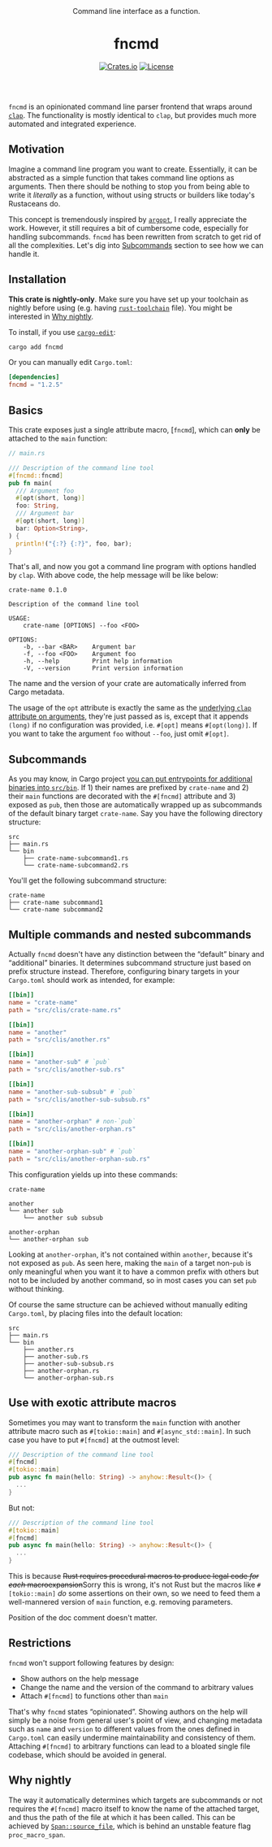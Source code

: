<div align="center"><br><br>

<p>Command line interface as a function.</p>
<h1>fncmd</h1>

[![Crates.io](https://img.shields.io/crates/v/fncmd)](https://crates.io/crates/fncmd)
[![License](https://img.shields.io/github/license/yuhr/fncmd)](https://github.com/yuhr/fncmd/blob/develop/LICENSE)

<br><br></div>

`fncmd` is an opinionated command line parser frontend that wraps around [`clap`](https://crates.io/crates/clap). The functionality is mostly identical to `clap`, but provides much more automated and integrated experience.

## Motivation

Imagine a command line program you want to create. Essentially, it can be abstracted as a simple function that takes command line options as arguments. Then there should be nothing to stop you from being able to write it *literally* as a function, without using structs or builders like today's Rustaceans do.

This concept is tremendously inspired by [`argopt`](https://crates.io/crates/argopt), I really appreciate the work. However, it still requires a bit of cumbersome code, especially for handling subcommands. `fncmd` has been rewritten from scratch to get rid of all the complexities. Let's dig into [Subcommands](#subcommands) section to see how we can handle it.

## Installation

**This crate is nightly-only**. Make sure you have set up your toolchain as nightly before using (e.g. having [`rust-toolchain`](https://rust-lang.github.io/rustup/overrides.html#the-toolchain-file) file). You might be interested in [Why nightly](#why-nightly).

To install, if you use [`cargo-edit`](https://crates.io/crates/cargo-edit):

```sh
cargo add fncmd
```

Or you can manually edit `Cargo.toml`:

```toml
[dependencies]
fncmd = "1.2.5"
```

## Basics

This crate exposes just a single attribute macro, [`fncmd`], which can **only** be attached to the `main` function:

```rust
// main.rs

/// Description of the command line tool
#[fncmd::fncmd]
pub fn main(
  /// Argument foo
  #[opt(short, long)]
  foo: String,
  /// Argument bar
  #[opt(short, long)]
  bar: Option<String>,
) {
  println!("{:?} {:?}", foo, bar);
}
```

That's all, and now you got a command line program with options handled by `clap`. With above code, the help message will be like below:

```plaintext
crate-name 0.1.0

Description of the command line tool

USAGE:
    crate-name [OPTIONS] --foo <FOO>

OPTIONS:
    -b, --bar <BAR>    Argument bar
    -f, --foo <FOO>    Argument foo
    -h, --help         Print help information
    -V, --version      Print version information
```

The name and the version of your crate are automatically inferred from Cargo metadata.

The usage of the `opt` attribute is exactly the same as the [underlying `clap` attribute on arguments](https://github.com/clap-rs/clap#using-derive-macros), they're just passed as is, except that it appends `(long)` if no configuration was provided, i.e. `#[opt]` means `#[opt(long)]`. If you want to take the argument `foo` without `--foo`, just omit `#[opt]`.

## Subcommands

As you may know, in Cargo project [you can put entrypoints for additional binaries into `src/bin`](https://doc.rust-lang.org/cargo/guide/project-layout.html). If 1) their names are prefixed by `crate-name` and 2) their `main` functions are decorated with the `#[fncmd]` attribute and 3) exposed as `pub`, then those are automatically wrapped up as subcommands of the default binary target `crate-name`. Say you have the following directory structure:

```plaintext
src
├── main.rs
└── bin
    ├── crate-name-subcommand1.rs
    └── crate-name-subcommand2.rs
```

You'll get the following subcommand structure:

```plaintext
crate-name
├── crate-name subcommand1
└── crate-name subcommand2
```

## Multiple commands and nested subcommands

Actually `fncmd` doesn't have any distinction between the “default” binary and “additional” binaries. It determines subcommand structure just based on prefix structure instead. Therefore, configuring binary targets in your `Cargo.toml` should work as intended, for example:

```toml
[[bin]]
name = "crate-name"
path = "src/clis/crate-name.rs"

[[bin]]
name = "another"
path = "src/clis/another.rs"

[[bin]]
name = "another-sub" # `pub`
path = "src/clis/another-sub.rs"

[[bin]]
name = "another-sub-subsub" # `pub`
path = "src/clis/another-sub-subsub.rs"

[[bin]]
name = "another-orphan" # non-`pub`
path = "src/clis/another-orphan.rs"

[[bin]]
name = "another-orphan-sub" # `pub`
path = "src/clis/another-orphan-sub.rs"
```

This configuration yields up into these commands:

```plaintext
crate-name

another
└── another sub
    └── another sub subsub

another-orphan
└── another-orphan sub
```

Looking at `another-orphan`, it's not contained within `another`, because it's not exposed as `pub`. As seen here, making the `main` of a target non-`pub` is only meaningful when you want it to have a common prefix with others but not to be included by another command, so in most cases you can set `pub` without thinking.

Of course the same structure can be achieved without manually editing `Cargo.toml`, by placing files into the default location:

```plaintext
src
├── main.rs
└── bin
    ├── another.rs
    ├── another-sub.rs
    ├── another-sub-subsub.rs
    ├── another-orphan.rs
    └── another-orphan-sub.rs
```

## Use with exotic attribute macros

Sometimes you may want to transform the `main` function with another attribute macro such as `#[tokio::main]` and `#[async_std::main]`. In such case you have to put `#[fncmd]` at the outmost level:

```rs
/// Description of the command line tool
#[fncmd]
#[tokio::main]
pub async fn main(hello: String) -> anyhow::Result<()> {
  ...
}
```

But not:

```rs
/// Description of the command line tool
#[tokio::main]
#[fncmd]
pub async fn main(hello: String) -> anyhow::Result<()> {
  ...
}
```

This is because ~~Rust requires procedural macros to produce legal code *for each* macroexpansion~~Sorry this is wrong, it's not Rust but the macros like `#[tokio::main]` *do* some assertions on their own, so we need to feed them a well-mannered version of `main` function, e.g. removing parameters.

Position of the doc comment doesn't matter.

## Restrictions

`fncmd` won't support following features by design:

- Show authors on the help message
- Change the name and the version of the command to arbitrary values
- Attach `#[fncmd]` to functions other than `main`

That's why `fncmd` states “opinionated”. Showing authors on the help will simply be a noise from general user's point of view, and changing metadata such as `name` and `version` to different values from the ones defined in `Cargo.toml` can easily undermine maintainability and consistency of them. Attaching `#[fncmd]` to arbitrary functions can lead to a bloated single file codebase, which should be avoided in general.

## Why nightly

The way it automatically determines which targets are subcommands or not requires the `#[fncmd]` macro itself to know the name of the attached target, and thus the path of the file at which it has been called. This can be achieved by [`Span::source_file`](https://doc.rust-lang.org/proc_macro/struct.Span.html#method.source_file), which is behind an unstable feature flag `proc_macro_span`.